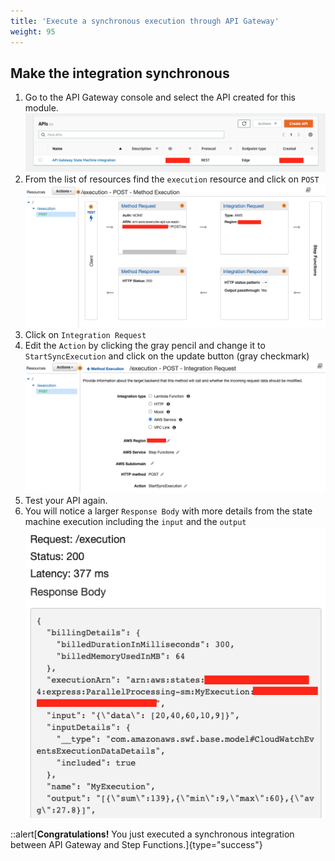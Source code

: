 ```yaml
---
title: 'Execute a synchronous execution through API Gateway'
weight: 95
---
```


## Make the integration synchronous

1. Go to the API Gateway console and select the API created for this module.
   ![API Console](/static/img/module-7/module-7-API-console-4.png)
2. From the list of resources find the `execution` resource and click on `POST`
   ![API Execution](/static/img/module-7/module-7-API-execution-new-4.png)
3. Click on `Integration Request`
4. Edit the `Action` by clicking the gray pencil and change it to `StartSyncExecution` and click on the update button (gray checkmark)
   ![API Execution Sync](/static/img/module-7/module-7-API-integration-setup-sync.png)
5. Test your API again.
6. You will notice a larger `Response Body` with more details from the state machine execution including the `input` and the `output`
   ![API Test Result Sync](/static/img/module-7/module-7-API-test-result-sync-4.png)

::alert[**Congratulations!** You just executed a synchronous integration between API Gateway and Step Functions.]{type="success"}


